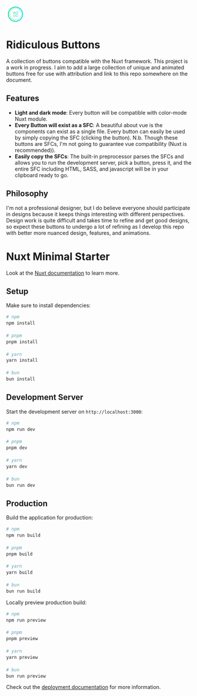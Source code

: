 ![Ridiculous Buttons logo](./logo.png)

# Ridiculous Buttons

A collection of buttons compatible with the Nuxt framework. This project is a work in progress. I aim to add a large collection of unique and animated buttons free for use with attribution and link to this repo somewhere on the document.

## Features

- **Light and dark mode**: Every button will be compatible with color-mode Nuxt module.
- **Every Button will exist as a SFC**: A beautiful about vue is the components can exist as a single file. Every button can easily be used by simply copying the SFC (clicking the button). N.b. Though these buttons are SFCs, I'm not going to guarantee vue compatibility (Nuxt is recommended)).
- **Easily copy the SFCs**: The built-in preprocessor parses the SFCs and allows you to run the development server, pick a button, press it, and the entire SFC including HTML, SASS, and javascript will be in your clipboard ready to go.

## Philosophy

I'm not a professional designer, but I do believe everyone should participate in designs because it keeps things interesting with different perspectives. Design work is quite difficult and takes time to refine and get good designs, so expect these buttons to undergo a lot of refining as I develop this repo with better more nuanced design, features, and animations.

# Nuxt Minimal Starter

Look at the [Nuxt documentation](https://nuxt.com/docs/getting-started/introduction) to learn more.

## Setup

Make sure to install dependencies:

```bash
# npm
npm install

# pnpm
pnpm install

# yarn
yarn install

# bun
bun install
```

## Development Server

Start the development server on `http://localhost:3000`:

```bash
# npm
npm run dev

# pnpm
pnpm dev

# yarn
yarn dev

# bun
bun run dev
```

## Production

Build the application for production:

```bash
# npm
npm run build

# pnpm
pnpm build

# yarn
yarn build

# bun
bun run build
```

Locally preview production build:

```bash
# npm
npm run preview

# pnpm
pnpm preview

# yarn
yarn preview

# bun
bun run preview
```

Check out the [deployment documentation](https://nuxt.com/docs/getting-started/deployment) for more information.
